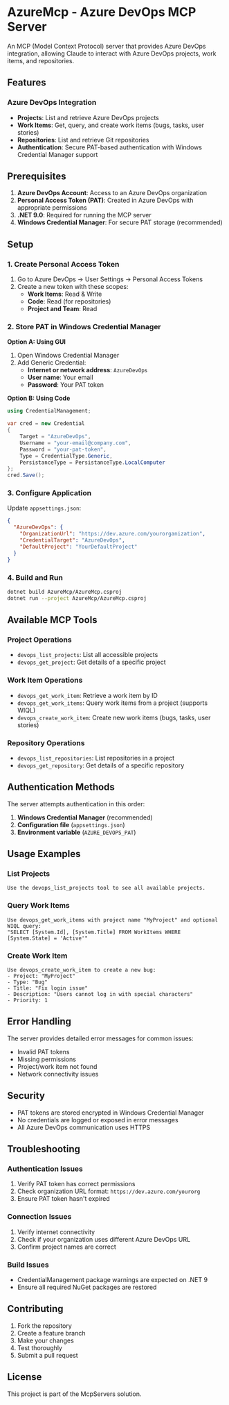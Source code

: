 ﻿# AzureMcp - Azure DevOps MCP Server

An MCP (Model Context Protocol) server that provides Azure DevOps integration, allowing Claude to interact with Azure DevOps projects, work items, and repositories.

## Features

### Azure DevOps Integration
- **Projects**: List and retrieve Azure DevOps projects
- **Work Items**: Get, query, and create work items (bugs, tasks, user stories)
- **Repositories**: List and retrieve Git repositories
- **Authentication**: Secure PAT-based authentication with Windows Credential Manager support

## Prerequisites

1. **Azure DevOps Account**: Access to an Azure DevOps organization
2. **Personal Access Token (PAT)**: Created in Azure DevOps with appropriate permissions
3. **.NET 9.0**: Required for running the MCP server
4. **Windows Credential Manager**: For secure PAT storage (recommended)

## Setup

### 1. Create Personal Access Token

1. Go to Azure DevOps → User Settings → Personal Access Tokens
2. Create a new token with these scopes:
   - **Work Items**: Read & Write
   - **Code**: Read (for repositories)
   - **Project and Team**: Read

### 2. Store PAT in Windows Credential Manager

**Option A: Using GUI**
1. Open Windows Credential Manager
2. Add Generic Credential:
   - **Internet or network address**: `AzureDevOps`
   - **User name**: Your email
   - **Password**: Your PAT token

**Option B: Using Code**
```csharp
using CredentialManagement;

var cred = new Credential
{
    Target = "AzureDevOps",
    Username = "your-email@company.com",
    Password = "your-pat-token",
    Type = CredentialType.Generic,
    PersistanceType = PersistanceType.LocalComputer
};
cred.Save();
```

### 3. Configure Application

Update `appsettings.json`:
```json
{
  "AzureDevOps": {
    "OrganizationUrl": "https://dev.azure.com/yourorganization",
    "CredentialTarget": "AzureDevOps",
    "DefaultProject": "YourDefaultProject"
  }
}
```

### 4. Build and Run

```bash
dotnet build AzureMcp/AzureMcp.csproj
dotnet run --project AzureMcp/AzureMcp.csproj
```

## Available MCP Tools

### Project Operations
- `devops_list_projects`: List all accessible projects
- `devops_get_project`: Get details of a specific project

### Work Item Operations
- `devops_get_work_item`: Retrieve a work item by ID
- `devops_get_work_items`: Query work items from a project (supports WIQL)
- `devops_create_work_item`: Create new work items (bugs, tasks, user stories)

### Repository Operations
- `devops_list_repositories`: List repositories in a project
- `devops_get_repository`: Get details of a specific repository

## Authentication Methods

The server attempts authentication in this order:

1. **Windows Credential Manager** (recommended)
2. **Configuration file** (`appsettings.json`)
3. **Environment variable** (`AZURE_DEVOPS_PAT`)

## Usage Examples

### List Projects
```
Use the devops_list_projects tool to see all available projects.
```

### Query Work Items
```
Use devops_get_work_items with project name "MyProject" and optional WIQL query:
"SELECT [System.Id], [System.Title] FROM WorkItems WHERE [System.State] = 'Active'"
```

### Create Work Item
```
Use devops_create_work_item to create a new bug:
- Project: "MyProject"
- Type: "Bug"
- Title: "Fix login issue"
- Description: "Users cannot log in with special characters"
- Priority: 1
```

## Error Handling

The server provides detailed error messages for common issues:
- Invalid PAT tokens
- Missing permissions
- Project/work item not found
- Network connectivity issues

## Security

- PAT tokens are stored encrypted in Windows Credential Manager
- No credentials are logged or exposed in error messages
- All Azure DevOps communication uses HTTPS

## Troubleshooting

### Authentication Issues
1. Verify PAT token has correct permissions
2. Check organization URL format: `https://dev.azure.com/yourorg`
3. Ensure PAT token hasn't expired

### Connection Issues
1. Verify internet connectivity
2. Check if your organization uses different Azure DevOps URL
3. Confirm project names are correct

### Build Issues
- CredentialManagement package warnings are expected on .NET 9
- Ensure all required NuGet packages are restored

## Contributing

1. Fork the repository
2. Create a feature branch
3. Make your changes
4. Test thoroughly
5. Submit a pull request

## License

This project is part of the McpServers solution.
